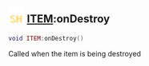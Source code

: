 ## <img src="../../.gitbook/assets/shared.png" width="32" height="32" /> [ITEM](../item/README.md):onDestroy

```lua
void ITEM:onDestroy()
```

Called when the item is being destroyed
